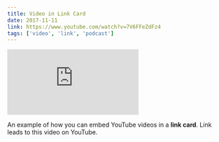 ```yaml
---
title: Video in Link Card
date: 2017-11-11
link: https://www.youtube.com/watch?v=7V6FFeZdFz4
tags: ['video', 'link', 'podcast']
---
```


<Embed
  src="https://www.youtube.com/embed/7V6FFeZdFz4"
/>

An example of how you can embed YouTube videos in a **link card**. Link leads to this video on YouTube.
